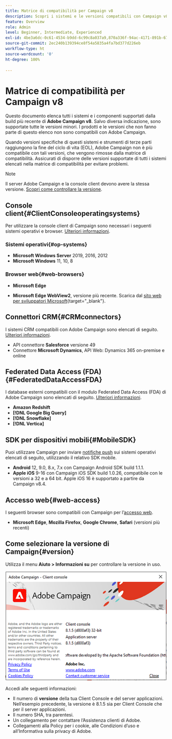 ```yaml
---
title: Matrice di compatibilità per Campaign v8
description: Scopri i sistemi e le versioni compatibili con Campaign v8
feature: Overview
role: Admin
level: Beginner, Intermediate, Experienced
exl-id: 4be3a6dc-0c61-4534-b9dd-6c99c8a037a9,870a336f-94ac-4171-891b-67614feef6ef,bebdd930-c7f6-4629-a489-3c704b33f058,d493e613-eb61-43b1-9c6d-1bd881af0734
source-git-commit: 2ec240b139394ce8f54a5835a4fa7bd377d226eb
workflow-type: ht
source-wordcount: '0'
ht-degree: 100%

---
```


# Matrice di compatibilità per Campaign v8

Questo documento elenca tutti i sistemi e i componenti supportati dalla build più recente di **Adobe Campaign v8**. Salvo diversa indicazione, sono supportate tutte le versioni minori. I prodotti e le versioni che non fanno parte di questo elenco non sono compatibili con Adobe Campaign.

Quando versioni specifiche di questi sistemi e strumenti di terze parti raggiungono la fine del ciclo di vita (EOL), Adobe Campaign non è più compatibile con tali versioni, che vengono rimosse dalla matrice di compatibilità. Assicurati di disporre delle versioni supportate di tutti i sistemi elencati nella matrice di compatibilità per evitare problemi.

>[!NOTE]
>
>Il server Adobe Campaign e la console client devono avere la stessa versione. [Scopri come controllare la versione](#version).

## Console client{#ClientConsoleoperatingsystems}

Per utilizzare la console client di Campaign sono necessari i seguenti sistemi operativi e browser. [Ulteriori informazioni](connect.md).

### Sistemi operativi{#op-systems}

* **Microsoft Windows Server** 2019, 2016, 2012
* **Microsoft Windows** 11, 10, 8

### Browser web{#web-browsers}

* **Microsoft Edge**

* **Microsoft Edge WebView2**, versione più recente. Scarica dal [sito web per sviluppatori Microsoft](http://www.adobe.com/go/acc-ms-webview2-runtime-download_it){target="_blank"}.

## Connettori CRM{#CRMconnectors}

I sistemi CRM compatibili con Adobe Campaign sono elencati di seguito. [Ulteriori informazioni](../connect/crm.md).

* API connettore **Salesforce** versione 49
* Connettore **Microsoft Dynamics**, API Web: Dynamics 365 on-premise e online

## Federated Data Access (FDA){#FederatedDataAccessFDA}

I database esterni compatibili con il modulo Federated Data Access (FDA) di Adobe Campaign sono elencati di seguito. [Ulteriori informazioni](../connect/fda.md).

* **Amazon Redshift**
* **[!DNL Google Big Query]**
* **[!DNL Snowflake]**
* **[!DNL Vertica]**

## SDK per dispositivi mobili{#MobileSDK}

Puoi utilizzare Campaign per inviare [notifiche push](../send/push.md) sui sistemi operativi elencati di seguito, utilizzando il relativo SDK mobile.

* **Android** 12, 9.0, 8.x, 7.x con Campaign Android SDK build 1.1.1.
* **Apple iOS** 9-16 con Campaign iOS SDK build 1.0.26, compatibile con le versioni a 32 e a 64 bit. Apple iOS 16 è supportato a partire da Campaign v8.4.


## Accesso web{#web-access}

I seguenti browser sono compatibili con Campaign per l’[accesso web](connect.md#web-access).

* **Microsoft Edge**, **Mozilla Firefox**, **Google Chrome**, **Safari** (versioni più recenti)

## Come selezionare la versione di Campaign{#version}

Utilizza il menu **Aiuto > Informazioni su** per controllare la versione in uso.

![](assets/ac-version.png)

Accedi alle seguenti informazioni:

* Il numero di **versione** della tua Client Console e del server applicazioni. Nell’esempio precedente, la versione è 8.1.5 sia per Client Console che per il server applicazioni.
* Il numero SHA, tra parentesi.
* Un collegamento per contattare l’Assistenza clienti di Adobe.
* Collegamenti alla Policy per i cookie, alle Condizioni d’uso e all’Informativa sulla privacy di Adobe.
